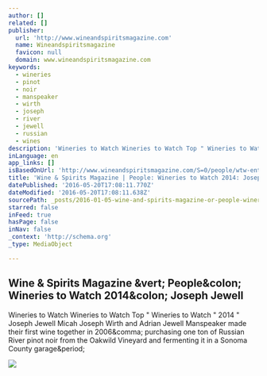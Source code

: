 ```yaml
---
author: []
related: []
publisher:
  url: 'http://www.wineandspiritsmagazine.com'
  name: Wineandspiritsmagazine
  favicon: null
  domain: www.wineandspiritsmagazine.com
keywords:
  - wineries
  - pinot
  - noir
  - manspeaker
  - wirth
  - joseph
  - river
  - jewell
  - russian
  - wines
description: 'Wineries to Watch Wineries to Watch Top " Wineries to Watch " 2014 " Joseph Jewell Micah Joseph Wirth and Adrian Jewell Manspeaker made their first wine together in 2006, purchasing one ton of Russian River pinot noir from the Oakwild Vineyard and fermenting it in a Sonoma County garage.'
inLanguage: en
app_links: []
isBasedOnUrl: 'http://www.wineandspiritsmagazine.com/S=0/people/wtw-entry/joseph-jewell'
title: 'Wine & Spirits Magazine | People: Wineries to Watch 2014: Joseph Jewell'
datePublished: '2016-05-20T17:08:11.770Z'
dateModified: '2016-05-20T17:08:11.638Z'
sourcePath: _posts/2016-01-05-wine-and-spirits-magazine-or-people-wineries-to-watch-2014-jo.md
starred: false
inFeed: true
hasPage: false
inNav: false
_context: 'http://schema.org'
_type: MediaObject

---
```

<article style=""><h1>Wine &amp; Spirits Magazine &amp;vert; People&amp;colon; Wineries to Watch 2014&amp;colon; Joseph Jewell</h1><p>Wineries to Watch Wineries to Watch Top " Wineries to Watch " 2014 " Joseph Jewell Micah Joseph Wirth and Adrian Jewell Manspeaker made their first wine together in 2006&amp;comma; purchasing one ton of Russian River pinot noir from the Oakwild Vineyard and fermenting it in a Sonoma County garage&amp;period;</p><img src="http://wineandspiritsmagazine.com/images/uploads/1410-wtw-jewell.jpg" /></article>
